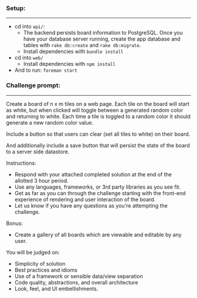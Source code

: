 ### Setup:
----
* cd into `api/`:
    * The backend persists board information to PostgreSQL. Once you have your database server running, create the app database and tables with `rake db:create` and `rake db:migrate`.
    * Install dependencies with `bundle install`
* cd into `web/`
    * Install dependencies with `npm install`
* And to run: `foreman start`


### Challenge prompt:
----

Create a board of n x m tiles on a web page. Each tile on the board will start as white, but when clicked will toggle between a generated random color and returning to white. Each time a tile is toggled to a random color it should generate a new random color value.

Include a button so that users can clear (set all tiles to white) on their board.

And additionally include a save button that will persist the state of the board to a server side datastore.

Instructions:

* Respond with your attached completed solution at the end of the allotted 3 hour period.
* Use any languages, frameworks, or 3rd party libraries as you see fit.
* Get as far as you can through the challenge starting with the front-end experience of rendering and user interaction of the board.
* Let us know if you have any questions as you're attempting the challenge.

Bonus:

* Create a gallery of all boards which are viewable and editable by any user.

You will be judged on:

* Simplicity of solution
* Best practices and idioms
* Use of a framework or sensible data/view separation
* Code quality, abstractions, and overall architecture
* Look, feel, and UI embellishments.

